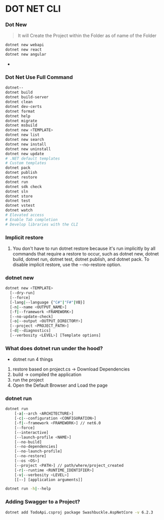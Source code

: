 # DOT NET CLI
### Dot New
> It will Create the Project within the Folder as of name of the Folder 
```bash
dotnet new webapi
dotnet new react
dotnet new angular
```
- 
### Dot Net Use Full Command
```bash
dotnet--
dotnet build
dotnet build-server
dotnet clean
dotnet dev-certs
dotnet format
dotnet help
dotnet migrate
dotnet msbuild
dotnet new <TEMPLATE>
dotnet new list
dotnet new search
dotnet new install
dotnet new uninstall
dotnet new update
# .NET default templates
# Custom templates
dotnet pack
dotnet publish
dotnet restore
dotnet run
dotnet sdk check
dotnet sln
dotnet store
dotnet test
dotnet vstest
dotnet watch
# Elevated access
# Enable Tab completion
# Develop libraries with the CLI
```
### Implicit restore
1. You don't have to run dotnet restore because it's run implicitly by all commands that require a restore to occur, such as dotnet new, dotnet build, dotnet run, dotnet test, dotnet publish, and dotnet pack. To disable implicit restore, use the --no-restore option.


### dotnet new 
```bash
dotnet new <TEMPLATE> 
  [--dry-run] 
  [--force] 
  [-lang|--language {"C#"|"F#"|VB}]
  [-n|--name <OUTPUT_NAME>] 
  [-f|--framework <FRAMEWORK>] 
  [--no-update-check]
  [-o|--output <OUTPUT_DIRECTORY>] 
  [--project <PROJECT_PATH>]
  [-d|--diagnostics] 
  [--verbosity <LEVEL>] [Template options]
```

### What does dotnet run under the hood?
- dotnet run 4 things
1. restore based on project.cs -> Download Dependencies
2. build -> compiled the application
3. run the project
4. Open the Default Browser and Load the page

### dotnet run
```bash
dotnet run 
    [-a|--arch <ARCHITECTURE>] 
    [-c|--configuration <CONFIGURATION>]
    [-f|--framework <FRAMEWORK>] // net6.0 
    [--force] 
    [--interactive]
    [--launch-profile <NAME>] 
    [--no-build]
    [--no-dependencies] 
    [--no-launch-profile] 
    [--no-restore]
    [--os <OS>] 
    [--project <PATH>] // path/where/project_created
    [-r|--runtime <RUNTIME_IDENTIFIER>]
    [-v|--verbosity <LEVEL>] 
    [[--] [application arguments]]

dotnet run -h|--help
```
### Adding Swagger to a Project?
```bash
dotnet add TodoApi.csproj package Swashbuckle.AspNetCore -v 6.2.3
```